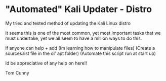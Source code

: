# "Automated" Kali Updater - Distro 

My tried and tested method of updating the Kali Linux distro

It seems this is one of the most common, yet most important tasks that we must undertake, yet we all seem to have a million ways to do this.

If anyone can help + add (Im learning how to manipulate files)
(Create a sources.list file in the ol' apt folder)
(Automate this script run at start up)

Id be appreciative of any help on here!!

Tom Cunny
